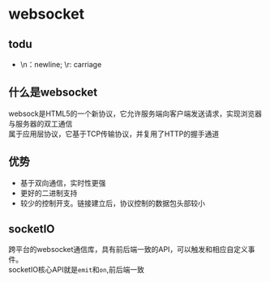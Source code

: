 # websocket

## todu
- \n：newline; \r: carriage





## 什么是websocket
websock是HTML5的一个新协议，它允许服务端向客户端发送请求，实现浏览器与服务器的双工通信  
属于应用层协议，它基于TCP传输协议，并复用了HTTP的握手通道
## 优势
- 基于双向通信，实时性更强
- 更好的二进制支持
- 较少的控制开支。链接建立后，协议控制的数据包头部较小

## socketIO
跨平台的websocket通信库，具有前后端一致的API，可以触发和相应自定义事件。  
socketIO核心API就是`emit`和`on`,前后端一致


